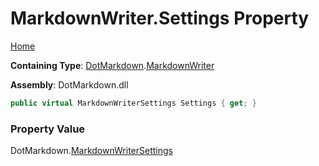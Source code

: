 <a name="_top"></a>

# MarkdownWriter\.Settings Property

[Home](../../../README.md#_top)

**Containing Type**: [DotMarkdown](../../README.md#_top)\.[MarkdownWriter](../README.md#_top)

**Assembly**: DotMarkdown\.dll

```csharp
public virtual MarkdownWriterSettings Settings { get; }
```

### Property Value

DotMarkdown\.[MarkdownWriterSettings](../../MarkdownWriterSettings/README.md#_top)


